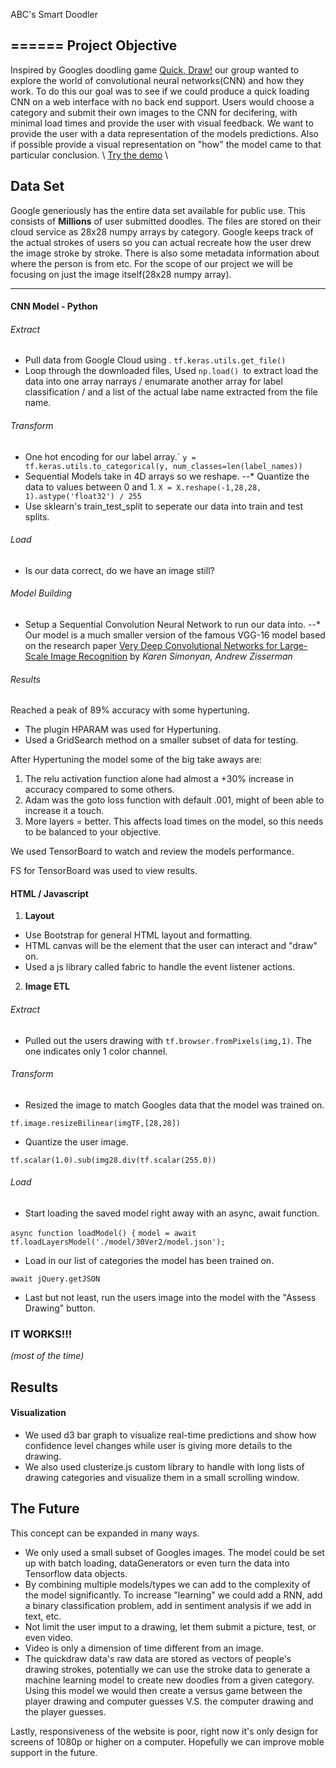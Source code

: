 ABC's Smart Doodler

======
Project Objective
------
Inspired by Googles doodling game [Quick, Draw!](https://quickdraw.withgoogle.com/#) our group wanted to explore the world of convolutional neural networks(CNN) and how they work. To do this our goal was to see if we could produce a quick loading CNN on a web interface with no back end support. Users would choose a category and submit their own images to the CNN for decifering, with minimal load times and provide the user with visual feedback.  We want to provide the user with a data representation of the models predictions.  Also if possible provide a visual representation on "how" the model came to that particular conclusion. \ 
[Try the demo](https://ccchiang92.github.io/Doodles/) \

Data Set
------
Google generiously has the entire data set available for public use. This consists of **Millions** of user submitted doodles.  The files are stored on their cloud service as 28x28 numpy arrays by category.  Google keeps track of the actual strokes of users so you can actual recreate how the user drew the image stroke by stroke.  There is also some metadata information about where the person is from etc.  For the scope of our project we will be focusing on just the image itself(28x28 numpy array).
  
------

#### CNN Model - Python

###### Extract
- Pull data from Google Cloud using .
```tf.keras.utils.get_file()```
- Loop through the downloaded files, Used ```np.load() ```to extract load the data into one array narrays / enumarate another array for label classification / and a list of the actual labe name extracted from the file name.


###### Transform
- One hot encoding for our label array.`
```y = tf.keras.utils.to_categorical(y, num_classes=len(label_names))```
- Sequential Models take in 4D arrays so we reshape.
--* Quantize the data to values between 0 and 1.
```X = X.reshape(-1,28,28, 1).astype('float32') / 255```
- Use sklearn's train_test_split to seperate our data into train and test splits.


###### Load
- Is our data correct, do we have an image still?



###### Model Building
- Setup a Sequential Convolution Neural Network to run our data into.
--* Our model is a much smaller version of the famous VGG-16 model based on the research paper [Very Deep Convolutional Networks for Large-Scale Image Recognition](https://arxiv.org/abs/1409.1556) by *Karen Simonyan, Andrew Zisserman*

###### Results
Reached a peak of 89% accuracy with some hypertuning.
- The plugin HPARAM was used for Hypertuning.
- Used a GridSearch method on a smaller subset of data for testing.

After Hypertuning the model some of the big take aways are:
1. The relu activation function alone had almost a +30% increase in accuracy compared to some others.
2. Adam was the goto loss function with default .001, might of been able to increase it a touch.
3. More layers = better. This affects load times on the model, so this needs to be balanced to your objective.

We used TensorBoard to watch and review the models performance.

FS for TensorBoard was used to view results.


#### HTML / Javascript
1. **Layout** 
- Use Bootstrap for general HTML layout and formatting.
- HTML canvas will be the element that the user can interact and "draw" on.
- Used a js library called fabric to handle the event listener actions.

2. **Image ETL**
###### Extract
- Pulled out the users drawing with ```tf.browser.fromPixels(img,1)```. The one indicates only 1 color channel.
###### Transform
- Resized the image to match Googles data that the model was trained on.

```tf.image.resizeBilinear(imgTF,[28,28])```

- Quantize the user image.

```tf.scalar(1.0).sub(img28.div(tf.scalar(255.0))```


###### Load
- Start loading the saved model right away with an async, await function.

```async function loadModel() {```
    ```model = await tf.loadLayersModel('./model/30Ver2/model.json');```
- Load in our list of categories the model has been trained on.

 ```await jQuery.getJSON```
 
 
- Last but not least, run the users image into the model with the "Assess Drawing" button.


### IT WORKS!!! ###
*(most of the time)*


Results
------
#### Visualization
- We used d3 bar graph to visualize real-time predictions and show how confidence level changes while user is giving more details to the drawing.
- We also used clusterize.js custom library to handle with long lists of drawing categories and visualize them in a small scrolling window.

The Future
------
This concept can be expanded in many ways.
- We only used a small subset of Googles images.  The model could be set up with batch loading, dataGenerators or even turn the data into Tensorflow data objects.
- By combining multiple models/types we can add to the complexity of the model significantly. To increase "learning" we could add a RNN, add a binary classification problem, add in sentiment analysis if we add in text, etc.
- Not limit the user imput to a drawing, let them submit a picture, test, or even video.
- Video is only a dimension of time different from an image.
- The quickdraw data's raw data are stored as vectors of people's drawing strokes, potentially we can use the stroke data to generate a machine learning model to create new doodles from a given category. Using this model we would then create a versus game between the player drawing and computer guesses V.S. the computer drawing and the player guesses.

Lastly, responsiveness of the website is poor, right now it's only design for screens of 1080p or higher on a computer. Hopefully we can improve moble support in the future.




  
  
